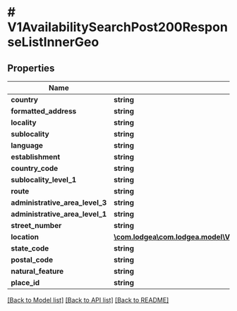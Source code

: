 # # V1AvailabilitySearchPost200ResponseListInnerGeo

## Properties

Name | Type | Description | Notes
------------ | ------------- | ------------- | -------------
**country** | **string** |  | [optional]
**formatted_address** | **string** |  | [optional]
**locality** | **string** |  | [optional]
**sublocality** | **string** |  | [optional]
**language** | **string** |  | [optional]
**establishment** | **string** |  | [optional]
**country_code** | **string** |  | [optional]
**sublocality_level_1** | **string** |  | [optional]
**route** | **string** |  | [optional]
**administrative_area_level_3** | **string** |  | [optional]
**administrative_area_level_1** | **string** |  | [optional]
**street_number** | **string** |  | [optional]
**location** | [**\com.lodgea\com.lodgea.model\V1AvailabilitySearchPost200ResponseListInnerGeoLocation**](V1AvailabilitySearchPost200ResponseListInnerGeoLocation.md) |  | [optional]
**state_code** | **string** |  | [optional]
**postal_code** | **string** |  | [optional]
**natural_feature** | **string** |  | [optional]
**place_id** | **string** |  | [optional]

[[Back to Model list]](../../README.md#models) [[Back to API list]](../../README.md#endpoints) [[Back to README]](../../README.md)
